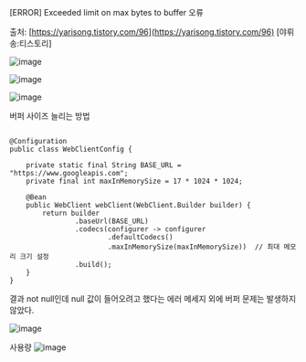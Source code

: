 [ERROR] Exceeded limit on max bytes to buffer 오류

출처: [https://yarisong.tistory.com/96](https://yarisong.tistory.com/96) [야뤼송:티스토리]


![image](https://sj-obsidian-bucket.s3.ap-northeast-2.amazonaws.com/81c98eb8438faaa60318c5441244897b.png)

![image](https://sj-obsidian-bucket.s3.ap-northeast-2.amazonaws.com/f840a915848330a93c39092616ec8baa.png)

![image](https://sj-obsidian-bucket.s3.ap-northeast-2.amazonaws.com/51697549362527dcead7d2f9389aee9b.png)


버퍼 사이즈 늘리는 방법
```

@Configuration  
public class WebClientConfig {  
  
    private static final String BASE_URL = "https://www.googleapis.com";  
    private final int maxInMemorySize = 17 * 1024 * 1024;  
  
    @Bean  
    public WebClient webClient(WebClient.Builder builder) {  
        return builder  
                .baseUrl(BASE_URL)  
                .codecs(configurer -> configurer  
                        .defaultCodecs()  
                        .maxInMemorySize(maxInMemorySize))  // 최대 메모리 크기 설정  
                .build();  
    }  
}

```



결과 not null인데 null 값이 들어오려고 했다는 에러 메세지 외에 버퍼 문제는 발생하지 않았다. 

![image](https://sj-obsidian-bucket.s3.ap-northeast-2.amazonaws.com/d625131789abac2bf832377c8b6b1b2a.png)

사용량
![image](https://sj-obsidian-bucket.s3.ap-northeast-2.amazonaws.com/c0547c10edf4b9a87d66e3372eb971ba.png)
